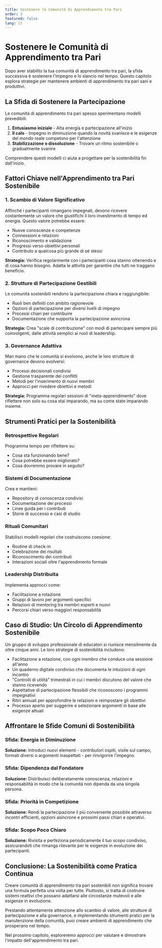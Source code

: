 ```yaml
---
title: Sostenere le Comunità di Apprendimento tra Pari
order: 3
featured: false
lang: it
---
```


# Sostenere le Comunità di Apprendimento tra Pari

Dopo aver stabilito la tua comunità di apprendimento tra pari, la sfida successiva è sostenere l'impegno e lo slancio nel tempo. Questo capitolo esplora strategie per mantenere ambienti di apprendimento tra pari sani e produttivi.

## La Sfida di Sostenere la Partecipazione

Le comunità di apprendimento tra pari spesso sperimentano modelli prevedibili:

1. **Entusiasmo iniziale** - Alta energia e partecipazione all'inizio
2. **Il calo** - Impegno in diminuzione quando la novità svanisce e le esigenze del mondo reale competono per l'attenzione
3. **Stabilizzazione o dissoluzione** - Trovare un ritmo sostenibile o gradualmente svanire

Comprendere questi modelli ci aiuta a progettare per la sostenibilità fin dall'inizio.

## Fattori Chiave nell'Apprendimento tra Pari Sostenibile

### 1. Scambio di Valore Significativo

Affinché i partecipanti rimangano impegnati, devono ricevere costantemente un valore che giustifichi il loro investimento di tempo ed energia. Questo valore potrebbe essere:

- Nuove conoscenze e competenze
- Connessioni e relazioni
- Riconoscimento e validazione
- Progressi verso obiettivi personali
- Contributo a qualcosa più grande di sé stessi

**Strategia:** Verifica regolarmente con i partecipanti cosa stanno ottenendo e di cosa hanno bisogno. Adatta le attività per garantire che tutti ne traggano beneficio.

### 2. Strutture di Partecipazione Gestibili

Le comunità sostenibili rendono la partecipazione chiara e raggiungibile:

- Ruoli ben definiti con ambito ragionevole
- Opzioni di partecipazione per diversi livelli di impegno
- Processi chiari per contribuire
- Documentazione che supporta la partecipazione asincrona

**Strategia:** Crea "scale di contribuzione" con modi di partecipare sempre più coinvolgenti, dalle attività semplici ai ruoli di leadership.

### 3. Governance Adattiva

Man mano che le comunità si evolvono, anche le loro strutture di governance devono evolversi:

- Processi decisionali condivisi
- Gestione trasparente dei conflitti
- Metodi per l'inserimento di nuovi membri
- Approcci per rivedere obiettivi e metodi

**Strategia:** Programma regolari sessioni di "meta-apprendimento" dove riflettere non solo su cosa stai imparando, ma su come state imparando insieme.

## Strumenti Pratici per la Sostenibilità

### Retrospettive Regolari

Programma tempo per riflettere su:
- Cosa sta funzionando bene?
- Cosa potrebbe essere migliorato?
- Cosa dovremmo provare in seguito?

### Sistemi di Documentazione

Crea e mantieni:
- Repository di conoscenza condivisi
- Documentazione dei processi
- Linee guida per i contributi
- Storie di successo e casi di studio

### Rituali Comunitari

Stabilisci modelli regolari che costruiscono coesione:
- Routine di check-in
- Celebrazione dei risultati
- Riconoscimento dei contributi
- Interazioni sociali oltre l'apprendimento formale

### Leadership Distribuita

Implementa approcci come:
- Facilitazione a rotazione
- Gruppi di lavoro per argomenti specifici
- Relazioni di mentoring tra membri esperti e nuovi
- Percorsi chiari verso maggiori responsabilità

## Caso di Studio: Un Circolo di Apprendimento Sostenibile

Un gruppo di sviluppo professionale di educatori si riunisce mensilmente da oltre cinque anni. Le loro strategie di sostenibilità includono:

- Facilitazione a rotazione, con ogni membro che conduce una sessione all'anno
- Un quaderno digitale condiviso che documenta le intuizioni di ogni incontro
- "Controlli di utilità" trimestrali in cui i membri discutono del valore che stanno ricevendo
- Aspettative di partecipazione flessibili che riconoscono i programmi impegnativi
- Ritiri annuali per approfondire le relazioni e reimpostare gli obiettivi
- Processo aperto per suggerire e selezionare argomenti in base alle esigenze attuali

## Affrontare le Sfide Comuni di Sostenibilità

### Sfida: Energia in Diminuzione

**Soluzione:** Introduci nuovi elementi - contributori ospiti, visite sul campo, formati diversi o argomenti inaspettati - per rinvigorire l'impegno.

### Sfida: Dipendenza dal Fondatore

**Soluzione:** Distribuisci deliberatamente conoscenza, relazioni e responsabilità in modo che la comunità non dipenda da una singola persona.

### Sfida: Priorità in Competizione

**Soluzione:** Rendi la partecipazione il più conveniente possibile attraverso incontri efficienti, opzioni asincrone e prossimi passi chiari e operativi.

### Sfida: Scopo Poco Chiaro

**Soluzione:** Rivisita e perfeziona periodicamente il tuo scopo condiviso, assicurandoti che rimanga rilevante per le esigenze in evoluzione dei partecipanti.

## Conclusione: La Sostenibilità come Pratica Continua

Creare comunità di apprendimento tra pari sostenibili non significa trovare una formula perfetta una volta per tutte. Piuttosto, si tratta di costruire sistemi reattivi che possano adattarsi alle circostanze mutevoli e alle esigenze in evoluzione.

Prestando attentamente attenzione allo scambio di valore, alle strutture di partecipazione e alla governance, e implementando strumenti pratici per la manutenzione della comunità, puoi creare ambienti di apprendimento che prosperano nel tempo.

Nel prossimo capitolo, esploreremo approcci per valutare e dimostrare l'impatto dell'apprendimento tra pari.
